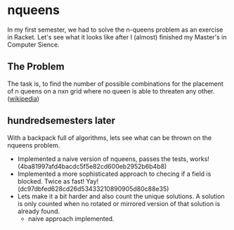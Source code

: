 # nqueens

In my first semester, we had to solve the n-queens problem as an exercise in Racket.
Let's see what it looks like after I (almost) finished my Master's in Computer Sience.

## The Problem
The task is, to find the number of possible combinations for the placement of n queens on a 
nxn grid where no queen is able to threaten any other. ([wikipedia](https://en.wikipedia.org/wiki/Eight_queens_puzzle))

## hundredsemesters later
With a backpack full of algorithms, lets see what can be thrown on the nqueens problem.

 - Implemented a naive version of nqueens, passes the tests, works! (4ba81997afd4bacdc5f5e82cd600eb2952b6b4b8)
 - Implemented a more sophisticated approach to checing if a field is blocked. Twice as fast! Yay! (dc97dbfed628cd26d53433210890905d80c88e35)
 - Lets make it a bit harder and also count the unique solutions. A solution is only counted when no rotated or mirrored version of that solution is already found.
   - naive approach implemented.
